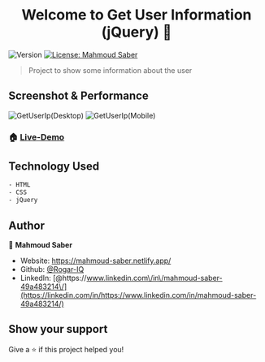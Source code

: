 <h1 align="center">Welcome to Get User Information (jQuery) 👋</h1>
<p>
  <img alt="Version" src="https://img.shields.io/badge/version-1.0.1-blue.svg?cacheSeconds=2592000" />
  <a href="#" target="_blank">
    <img alt="License: Mahmoud Saber" src="https://img.shields.io/badge/License-Mahmoud Saber-yellow.svg" />
  </a>
</p>

> Project to show some information about the user

## Screenshot & Performance

![GetUserIp(Desktop)](https://user-images.githubusercontent.com/67934444/162567253-aec430a8-df5e-4e2c-9c94-79811798b1f4.png)
![GetUserIp(Mobile)](https://user-images.githubusercontent.com/67934444/162567267-42c3ef21-fd6f-4b5e-bb13-455e42cc619d.png)

### 🏠 [Live-Demo](https://get-user-information.netlify.app/)

## Technology Used

```sh
- HTML
- CSS
- jQuery
```

## Author

👤 **Mahmoud Saber**

- Website: https://mahmoud-saber.netlify.app/
- Github: [@Rogar-IQ](https://github.com/Rogar-IQ)
- LinkedIn: [@https:\/\/www.linkedin.com\/in\/mahmoud-saber-49a483214\/](https://linkedin.com/in/https://www.linkedin.com/in/mahmoud-saber-49a483214/)

## Show your support

Give a ⭐️ if this project helped you!
